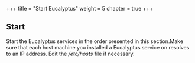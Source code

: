 +++
title = "Start Eucalyptus"
weight = 5
chapter = true
+++


## Start
Start the Eucalyptus services in the order presented in this section.Make sure that each host machine you installed a Eucalyptus service on resolves to an IP address. Edit the */etc/hosts* file if necessary. 


